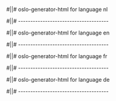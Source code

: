 #||# oslo-generator-html for language nl  

#||# -------------------------------------  

#||# oslo-generator-html for language en  

#||# -------------------------------------  

#||# oslo-generator-html for language fr  

#||# -------------------------------------  

#||# oslo-generator-html for language de  

#||# -------------------------------------  


